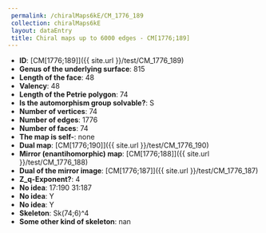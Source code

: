 ```yaml
--- 
 permalink: /chiralMaps6kE/CM_1776_189 
 collection: chiralMaps6kE
 layout: dataEntry
 title: Chiral maps up to 6000 edges - CM[1776;189]
---
```


- **ID**: [CM[1776;189]]({{ site.url }}/test/CM_1776_189)
- **Genus of the underlying surface**: 815
- **Length of the face**: 48
- **Valency**: 48
- **Length of the Petrie polygon**: 74
- **Is the automorphism group solvable?**: S
- **Number of vertices**: 74
- **Number of edges**: 1776
- **Number of faces**: 74
- **The map is self-**: none
- **Dual map**: [CM[1776;190]]({{ site.url }}/test/CM_1776_190)
- **Mirror (enantihomorphic) map**: [CM[1776;188]]({{ site.url }}/test/CM_1776_188)
- **Dual of the mirror image**: [CM[1776;187]]({{ site.url }}/test/CM_1776_187)
- **Z_q-Exponent?**: 4
- **No idea**:  17:190 31:187
- **No idea**: Y
- **No idea**: Y
- **Skeleton**: Sk(74;6)^4
- **Some other kind of skeleton**: nan
